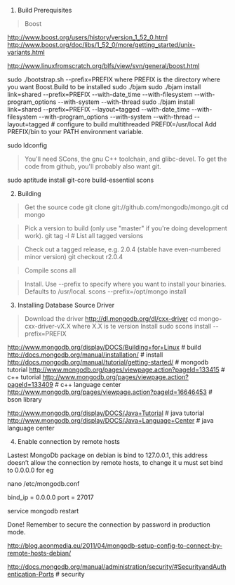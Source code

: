 1. Build Prerequisites

> Boost

http://www.boost.org/users/history/version_1_52_0.html
http://www.boost.org/doc/libs/1_52_0/more/getting_started/unix-variants.html

http://www.linuxfromscratch.org/blfs/view/svn/general/boost.html

sudo ./bootstrap.sh --prefix=PREFIX where PREFIX is the directory where you want Boost.Build to be installed
sudo ./bjam
sudo ./bjam install link=shared --prefix=PREFIX --with-date_time --with-filesystem --with-program_options --with-system --with-thread
sudo ./bjam install link=shared --prefix=PREFIX --layout=tagged --with-date_time --with-filesystem --with-program_options --with-system --with-thread
	--layout=tagged # configure to build multithreaded
PREFIX=/usr/local
Add PREFIX/bin to your PATH environment variable.

sudo ldconfig

> You'll need SCons, the gnu C++ toolchain, and glibc-devel. To get the code from github, you'll probably also want git.

sudo aptitude install git-core build-essential scons

2. Building

> Get the source code
git clone git://github.com/mongodb/mongo.git
cd mongo

> Pick a version to build (only use "master" if you're doing development work).
git tag -l # List all tagged versions

> Check out a tagged release, e.g. 2.0.4 (stable have even-numbered minor version)
git checkout r2.0.4

> Compile
scons all

> Install. Use --prefix to specify where you want to install your binaries. Defaults to /usr/local.
scons --prefix=/opt/mongo  install

3. Installing Database Source Driver

> Download the driver
http://dl.mongodb.org/dl/cxx-driver
cd mongo-cxx-driver-vX.X where X.X is te version
> Install
sudo scons install --prefix=PREFIX


http://www.mongodb.org/display/DOCS/Building+for+Linux     # build
http://docs.mongodb.org/manual/installation/               # install
http://docs.mongodb.org/manual/tutorial/getting-started/   # mongodb tutorial
http://www.mongodb.org/pages/viewpage.action?pageId=133415 # c++ tutorial
http://www.mongodb.org/pages/viewpage.action?pageId=133409 # c++ language center
http://www.mongodb.org/pages/viewpage.action?pageId=16646453 # bson library

http://www.mongodb.org/display/DOCS/Java+Tutorial          # java tutorial
http://www.mongodb.org/display/DOCS/Java+Language+Center   # java language center

4. Enable connection by remote hosts

Lastest MongoDb package on debian is bind to 127.0.0.1, this address doesn’t allow the connection by remote hosts, to change it u must set bind to 0.0.0.0 for eg

nano /etc/mongodb.conf

bind_ip = 0.0.0.0
port = 27017

service mongodb restart

Done! Remember to secure the connection by password in production mode.

http://blog.aeonmedia.eu/2011/04/mongodb-setup-config-to-connect-by-remote-hosts-debian/

http://docs.mongodb.org/manual/administration/security/#SecurityandAuthentication-Ports # security
